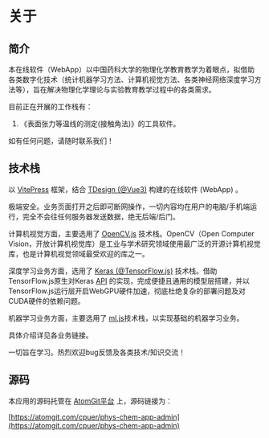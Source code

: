 # 关于

## 简介

本在线软件（WebApp）以中国药科大学的物理化学教育教学为着眼点，拟借助各类数字化技术（统计机器学习方法、计算机视觉方法、各类神经网络深度学习方法等），旨在解决物理化学理论与实验教育教学过程中的各类需求。

目前正在开展的工作栈有：

1. 《表面张力等温线的测定(接触角法)》的工具软件。

如有任何问题，请随时联系我们！

## 技术栈

以 [VitePress](https://vitepress.dev/zh/) 框架，结合 [TDesign (@Vue3)](https://tdesign.tencent.com) 构建的在线软件 (WebApp) 。

极端安全。业务页面打开之后即可断网操作，一切内容均在用户的电脑/手机端运行，完全不会往任何服务器发送数据，绝无后端/后门。

计算机视觉方面，主要选用了 [OpenCV.js](https://www.npmjs.com/package/@techstark/opencv-js) 技术栈。OpenCV（Open Computer Vision，开放计算机视觉库）是工业与学术研究领域使用最广泛的开源计算机视觉库，也是计算机视觉领域最受欢迎的库之一。

深度学习业务方面，选用了 [Keras (@TensorFlow.js)](https://tensorflow.google.cn/js?hl=zh-cn) 技术栈。借助TensorFlow.js原生对Keras [API](https://js.tensorflow.org/api/latest/?hl=zh-cn) 的实现，完成便捷且通用的模型层搭建，并以TensorFlow.js运行层开启WebGPU硬件加速，彻底杜绝复杂的部署问题及对CUDA硬件的依赖问题。

机器学习业务方面，主要选用了 [ml.js](https://github.com/mljs/ml)技术栈，以实现基础的机器学习业务。

具体介绍详见各业务链接。

一切旨在学习。热烈欢迎bug反馈及各类技术/知识交流！

## 源码

本应用的源码托管在 [AtomGit平台](https://atomgit.com) 上，源码链接为：

[https://atomgit.com/cpuer/phys-chem-app-admin](https://atomgit.com/cpuer/phys-chem-app-admin)
